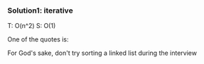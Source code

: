 ### Solution1: iterative 
T: O(n^2) S: O(1)

One of the quotes is:

For God's sake, don't try sorting a linked list during the interview


